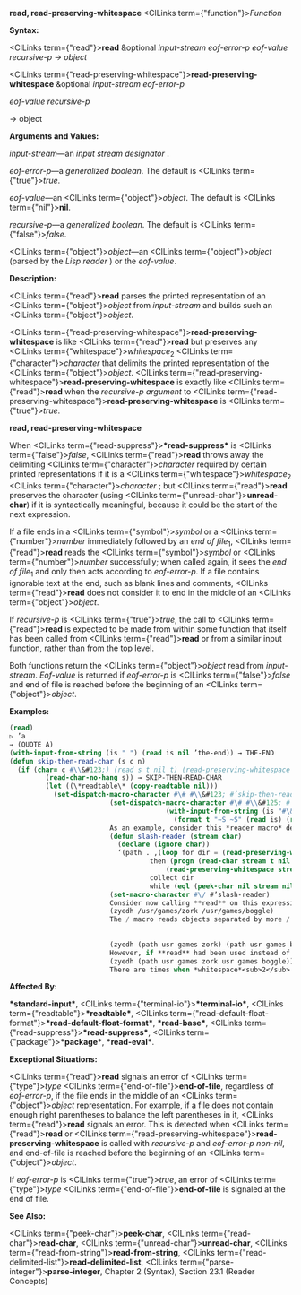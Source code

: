**read, read-preserving-whitespace** <ClLinks  term={"function"}><i>Function</i></ClLinks> 



**Syntax:** 



<ClLinks  term={"read"}><b>read</b></ClLinks> &amp;optional *input-stream eof-error-p eof-value recursive-p → object* 



<ClLinks  term={"read-preserving-whitespace"}><b>read-preserving-whitespace</b></ClLinks> &amp;optional *input-stream eof-error-p* 



*eof-value recursive-p* 



→ object 



**Arguments and Values:** 



*input-stream*—an *input stream designator* . 



*eof-error-p*—a *generalized boolean*. The default is <ClLinks  term={"true"}><i>true</i></ClLinks>. 



*eof-value*—an <ClLinks  term={"object"}><i>object</i></ClLinks>. The default is <ClLinks  term={"nil"}><b>nil</b></ClLinks>. 



*recursive-p*—a *generalized boolean*. The default is <ClLinks  term={"false"}><i>false</i></ClLinks>. 



<ClLinks  term={"object"}><i>object</i></ClLinks>—an <ClLinks  term={"object"}><i>object</i></ClLinks> (parsed by the *Lisp reader* ) or the *eof-value*. 



**Description:** 



<ClLinks  term={"read"}><b>read</b></ClLinks> parses the printed representation of an <ClLinks  term={"object"}><i>object</i></ClLinks> from *input-stream* and builds such an <ClLinks  term={"object"}><i>object</i></ClLinks>. 



<ClLinks  term={"read-preserving-whitespace"}><b>read-preserving-whitespace</b></ClLinks> is like <ClLinks  term={"read"}><b>read</b></ClLinks> but preserves any <ClLinks  term={"whitespace"}><i>whitespace</i></ClLinks><sub>2</sub> <ClLinks  term={"character"}><i>character</i></ClLinks> that delimits the printed representation of the <ClLinks  term={"object"}><i>object</i></ClLinks>. <ClLinks  term={"read-preserving-whitespace"}><b>read-preserving-whitespace</b></ClLinks> is exactly like <ClLinks  term={"read"}><b>read</b></ClLinks> when the *recursive-p argument* to <ClLinks  term={"read-preserving-whitespace"}><b>read-preserving-whitespace</b></ClLinks> is <ClLinks  term={"true"}><i>true</i></ClLinks>. 







 



 



**read, read-preserving-whitespace** 



When <ClLinks  term={"read-suppress"}><b>\*read-suppress\*</b></ClLinks> is <ClLinks  term={"false"}><i>false</i></ClLinks>, <ClLinks  term={"read"}><b>read</b></ClLinks> throws away the delimiting <ClLinks  term={"character"}><i>character</i></ClLinks> required by certain printed representations if it is a <ClLinks  term={"whitespace"}><i>whitespace</i></ClLinks><sub>2</sub> <ClLinks  term={"character"}><i>character</i></ClLinks> ; but <ClLinks  term={"read"}><b>read</b></ClLinks> preserves the character (using <ClLinks  term={"unread-char"}><b>unread-char</b></ClLinks>) if it is syntactically meaningful, because it could be the start of the next expression. 



If a file ends in a <ClLinks  term={"symbol"}><i>symbol</i></ClLinks> or a <ClLinks  term={"number"}><i>number</i></ClLinks> immediately followed by an *end of file*<sub>1</sub>, <ClLinks  term={"read"}><b>read</b></ClLinks> reads the <ClLinks  term={"symbol"}><i>symbol</i></ClLinks> or <ClLinks  term={"number"}><i>number</i></ClLinks> successfully; when called again, it sees the *end of file*<sub>1</sub> and only then acts according to *eof-error-p*. If a file contains ignorable text at the end, such as blank lines and comments, <ClLinks  term={"read"}><b>read</b></ClLinks> does not consider it to end in the middle of an <ClLinks  term={"object"}><i>object</i></ClLinks>. 



If *recursive-p* is <ClLinks  term={"true"}><i>true</i></ClLinks>, the call to <ClLinks  term={"read"}><b>read</b></ClLinks> is expected to be made from within some function that itself has been called from <ClLinks  term={"read"}><b>read</b></ClLinks> or from a similar input function, rather than from the top level. 



Both functions return the <ClLinks  term={"object"}><i>object</i></ClLinks> read from *input-stream*. *Eof-value* is returned if *eof-error-p* is <ClLinks  term={"false"}><i>false</i></ClLinks> and end of file is reached before the beginning of an <ClLinks  term={"object"}><i>object</i></ClLinks>. 



**Examples:**
```lisp
(read) 
▷ ’a 
→ (QUOTE A) 
(with-input-from-string (is " ") (read is nil ’the-end)) → THE-END 
(defun skip-then-read-char (s c n) 
  (if (char= c #\\&#123;) (read s t nil t) (read-preserving-whitespace s)) 
	     (read-char-no-hang s)) → SKIP-THEN-READ-CHAR 
	     (let ((\*readtable\* (copy-readtable nil))) 
	       (set-dispatch-macro-character #\# #\\&#123; #’skip-then-read-char) 
					     (set-dispatch-macro-character #\# #\\&#125; #’skip-then-read-char) 
									   (with-input-from-string (is "#\&#123;123 x #\&#125;123 y") 
									     (format t "~S ~S" (read is) (read is)))) → #\x, #\Space, NIL 
					     As an example, consider this *reader macro* definition: 
					     (defun slash-reader (stream char) 
					       (declare (ignore char)) 
					       ‘(path . ,(loop for dir = (read-preserving-whitespace stream t nil t) 
							       then (progn (read-char stream t nil t) 
									   (read-preserving-whitespace stream t nil t)) 
							       collect dir 
							       while (eql (peek-char nil stream nil nil t) #\/)))) 
					     (set-macro-character #\/ #’slash-reader) 
					     Consider now calling **read** on this expression: 
					     (zyedh /usr/games/zork /usr/games/boggle) 
					     The / macro reads objects separated by more / characters; thus /usr/games/zork is intended to read as (path usr games zork). The entire example expression should therefore be read as 
					     
					     
					     (zyedh (path usr games zork) (path usr games boggle)) 
					     However, if **read** had been used instead of **read-preserving-whitespace**, then after the reading of the symbol zork, the following space would be discarded; the next call to **peek-char** would see the following /, and the loop would continue, producing this interpretation: 
					     (zyedh (path usr games zork usr games boggle)) 
					     There are times when *whitespace*<sub>2</sub> <sup>should be discarded. If a command interpreter takes single</sup> character commands, but occasionally reads an *object* then if the *whitespace*<sub>2</sub> after a *symbol* is not discarded it might be interpreted as a command some time later after the *symbol* had been read. 
```
**Affected By:** 



**\*standard-input\***, <ClLinks  term={"terminal-io"}><b>\*terminal-io\*</b></ClLinks>, <ClLinks  term={"readtable"}><b>\*readtable\*</b></ClLinks>, <ClLinks  term={"read-default-float-format"}><b>\*read-default-float-format\*</b></ClLinks>, **\*read-base\***, <ClLinks  term={"read-suppress"}><b>\*read-suppress\*</b></ClLinks>, <ClLinks  term={"package"}><b>\*package\*</b></ClLinks>, **\*read-eval\***. 



**Exceptional Situations:** 



<ClLinks  term={"read"}><b>read</b></ClLinks> signals an error of <ClLinks  term={"type"}><i>type</i></ClLinks> <ClLinks  term={"end-of-file"}><b>end-of-file</b></ClLinks>, regardless of *eof-error-p*, if the file ends in the middle of an <ClLinks  term={"object"}><i>object</i></ClLinks> representation. For example, if a file does not contain enough right parentheses to balance the left parentheses in it, <ClLinks  term={"read"}><b>read</b></ClLinks> signals an error. This is detected when <ClLinks  term={"read"}><b>read</b></ClLinks> or <ClLinks  term={"read-preserving-whitespace"}><b>read-preserving-whitespace</b></ClLinks> is called with *recursive-p* and *eof-error-p non-nil*, and end-of-file is reached before the beginning of an <ClLinks  term={"object"}><i>object</i></ClLinks>. 



If *eof-error-p* is <ClLinks  term={"true"}><i>true</i></ClLinks>, an error of <ClLinks  term={"type"}><i>type</i></ClLinks> <ClLinks  term={"end-of-file"}><b>end-of-file</b></ClLinks> is signaled at the end of file. 



**See Also:** 



<ClLinks  term={"peek-char"}><b>peek-char</b></ClLinks>, <ClLinks  term={"read-char"}><b>read-char</b></ClLinks>, <ClLinks  term={"unread-char"}><b>unread-char</b></ClLinks>, <ClLinks  term={"read-from-string"}><b>read-from-string</b></ClLinks>, <ClLinks  term={"read-delimited-list"}><b>read-delimited-list</b></ClLinks>, <ClLinks  term={"parse-integer"}><b>parse-integer</b></ClLinks>, Chapter 2 (Syntax), Section 23.1 (Reader Concepts) 




